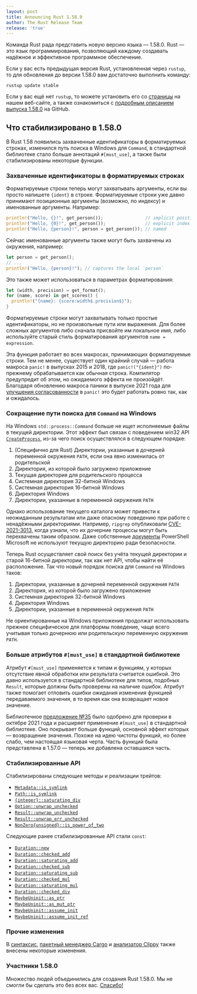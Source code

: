 ```yaml
---
layout: post
title: Announcing Rust 1.58.0
author: The Rust Release Team
release: 'true'
---
```


Команда Rust рада представить новую версию языка — 1.58.0. Rust — это язык программирования, позволяющий каждому создавать надёжное и эффективное программное обеспечение.

Если у вас есть предыдущая версия Rust, установленная через `rustup`, то для обновления до версии 1.58.0 вам достаточно выполнить команду:

```console
rustup update stable
```

Если у вас ещё нет `rustup`, то можете установить его со [страницы] на нашем веб-сайте, а также ознакомиться с [подробным описанием выпуска 1.58.0] на GitHub.

## Что стабилизировано в 1.58.0

В Rust 1.58 появились захваченные идентификаторы в форматируемых строках, изменился путь поиска в Windows для `Command`, в стандартной библиотеке стало больше аннотаций `#[must_use]`, а также были стабилизированы некоторые функции.

### Захваченные идентификаторы в форматируемых строках

Форматируемые строки теперь могут захватывать аргументы, если вы просто напишете `{ident}` в строке. Форматируемые строки уже давно принимают позиционные аргументы (возможно, по индексу) и именованные аргументы. Например:

```rust
println!("Hello, {}!", get_person());                // implicit position
println!("Hello, {0}!", get_person());               // explicit index
println!("Hello, {person}!", person = get_person()); // named
```

Сейчас именованные аргументы также могут быть захвачены из окружения, например:

```rust
let person = get_person();
// ...
println!("Hello, {person}!"); // captures the local `person`
```

Это также может использоваться в параметрах форматирования:

```rust
let (width, precision) = get_format();
for (name, score) in get_scores() {
  println!("{name}: {score:width$.precision$}");
}
```

Форматируемые строки могут захватывать только простые идентификаторы, но не произвольные пути или выражения. Для более сложных аргументов либо сначала присвойте им локальное имя, либо используйте старый стиль форматирования аргументов `name = expression`.

Эта функция работает во всех макросах, принимающих форматируемые строки. Тем не менее, существует один крайний случай — работа макроса `panic!` в выпусках 2015 и 2018, где `panic!("{ident}")` по-прежнему обрабатывается как обычная строка. Компилятор предупредит об этом, но ожидаемого эффекта не произойдёт. Благодаря обновлению макроса паники в выпуске 2021 года для [улучшения согласованности] в `panic!` это будет работать ровно так, как и ожидалось.

### Сокращение пути поиска для `Command` на Windows

На Windows `std::process::Command` больше не ищет исполняемые файлы в текущей директории. Этот эффект был связан с поведением win32 API [`CreateProcess`], из-за чего поиск осуществлялся в следующем порядке:

1. (Специфично для Rust) Директории, указанные в дочерней переменной окружения `PATH`, если она явно изменилась от родительской
2. Директория, из которой было загружено приложение
3. Текущая директория для родительского процесса
4. Системная директория 32-битной Windows
5. Системная директория 16-битной Windows
6. Директория Windows
7. Директории, указанные в переменной окружения `PATH`

Однако использование текущего каталога может привести к неожиданным результатам или даже опасному поведению при работе с ненадёжными директориями. Например, `ripgrep` опубликовали [CVE-2021-3013,](https://www.cve.org/CVERecord?id=CVE-2021-3013) когда узнали, что их дочерние процессы могут быть перехвачены таким образом. Даже собственные [документы](https://docs.microsoft.com/en-us/powershell/module/microsoft.powershell.core/about/about_command_precedence?view=powershell-7.2) PowerShell Microsoft не используют текущую директорию ради безопасности.

Теперь Rust осуществляет свой поиск без учёта текущей директории и старой 16-битной директории, так как нет API, чтобы найти её расположение. Так что новый порядок поиска для `Command` на Windows таков:

1. Директории, указанные в дочерней переменной окружения `PATH`
2. Директория, из которой было загружено приложение
3. Системная директория 32-битной Windows
4. Директория Windows
5. Директории, указанные в переменной окружения `PATH`

Не ориентированные на Windows приложения продолжат использовать прежнее специфическое для платформы поведение, чаще всего учитывая только дочернюю или родительскую переменную окружения `PATH`.

### Больше атрибутов `#[must_use]` в стандартной библиотеке

Атрибут `#[must_use]` применяется к типам и функциям, у которых отсутствие явной обработки или  результата считается ошибкой. Это давно используется в стандартной библиотеке для типов, подобных `Result`, которые должны быть проверены на наличие ошибок. Атрибут также помогает отловить ошибки ожидания изменения функцией передаваемого значения, в то время как она возвращает новое значение.

Библиотечное [предложение №35] было одобрено для проверки в октябре 2021 года и расширяет применение `#[must_use]` в стандартной библиотеке. Оно покрывает больше функций, основной эффект которых — возвращение значения. Похоже на идею чистоты функций, но более слабо, чем настоящая языковая черта. Часть функций была представлена в 1.57.0 — теперь же добавлена оставшаяся часть.

### Стабилизированные API

Стабилизированы следующие методы и реализации трейтов:

- [`Metadata::is_symlink`]
- [`Path::is_symlink`]
- [`{integer}::saturating_div`]
- [`Option::unwrap_unchecked`]
- [`Result::unwrap_unchecked`]
- [`Result::unwrap_err_unchecked`]
- [`NonZero{unsigned}::is_power_of_two`]

Следующие ранее стабилизированные API стали `const`:

- [`Duration::new`]
- [`Duration::checked_add`]
- [`Duration::saturating_add`]
- [`Duration::checked_sub`]
- [`Duration::saturating_sub`]
- [`Duration::checked_mul`]
- [`Duration::saturating_mul`]
- [`Duration::checked_div`]
- [`MaybeUninit::as_ptr`]
- [`MaybeUninit::as_mut_ptr`]
- [`MaybeUninit::assume_init`]
- [`MaybeUninit::assume_init_ref`]

### Прочие изменения

В [синтаксис](https://github.com/rust-lang/rust/blob/master/RELEASES.md#version-1580-2022-01-13), [пакетный менеджер Cargo](https://github.com/rust-lang/cargo/blob/master/CHANGELOG.md#cargo-158-2022-01-13) и [анализатор Clippy](https://github.com/rust-lang/rust-clippy/blob/master/CHANGELOG.md#rust-158) также внесены некоторые изменения.

### Участники 1.58.0

Множество людей объединились для создания Rust 1.58.0. Мы не смогли бы сделать это без всех вас. [Спасибо!](https://thanks.rust-lang.org/rust/1.58.0/)


[страницы]: https://www.rust-lang.org/install.html
[подробным описанием выпуска 1.58.0]: https://github.com/rust-lang/rust/blob/master/RELEASES.md#version-1580-2022-01-13
[улучшения согласованности]: https://doc.rust-lang.org/stable/edition-guide/rust-2021/panic-macro-consistency.html
[`CreateProcess`]: https://docs.microsoft.com/en-us/windows/win32/api/processthreadsapi/nf-processthreadsapi-createprocessa
[предложение №35]: https://www.cve.org/CVERecord?id=CVE-2021-3013
[`Metadata::is_symlink`]: https://docs.microsoft.com/en-us/powershell/module/microsoft.powershell.core/about/about_command_precedence?view=powershell-7.2
[`Path::is_symlink`]: https://github.com/rust-lang/libs-team/issues/35
[`{integer}::saturating_div`]: https://doc.rust-lang.org/stable/std/fs/struct.Metadata.html#method.is_symlink
[`Option::unwrap_unchecked`]: https://doc.rust-lang.org/stable/std/path/struct.Path.html#method.is_symlink
[`Result::unwrap_unchecked`]: https://doc.rust-lang.org/stable/std/primitive.i8.html#method.saturating_div
[`Result::unwrap_err_unchecked`]: https://doc.rust-lang.org/stable/std/option/enum.Option.html#method.unwrap_unchecked
[`NonZero{unsigned}::is_power_of_two`]: https://doc.rust-lang.org/stable/std/result/enum.Result.html#method.unwrap_unchecked
[`Duration::new`]: https://doc.rust-lang.org/stable/std/result/enum.Result.html#method.unwrap_err_unchecked
[`Duration::checked_add`]: https://doc.rust-lang.org/stable/std/num/struct.NonZeroU8.html#method.is_power_of_two
[`Duration::saturating_add`]: https://doc.rust-lang.org/stable/std/time/struct.Duration.html#method.new
[`Duration::checked_sub`]: https://doc.rust-lang.org/stable/std/time/struct.Duration.html#method.checked_add
[`Duration::saturating_sub`]: https://doc.rust-lang.org/stable/std/time/struct.Duration.html#method.saturating_add
[`Duration::checked_mul`]: https://doc.rust-lang.org/stable/std/time/struct.Duration.html#method.checked_sub
[`Duration::saturating_mul`]: https://doc.rust-lang.org/stable/std/time/struct.Duration.html#method.saturating_sub
[`Duration::checked_div`]: https://doc.rust-lang.org/stable/std/time/struct.Duration.html#method.checked_mul
[`MaybeUninit::as_ptr`]: https://doc.rust-lang.org/stable/std/time/struct.Duration.html#method.saturating_mul
[`MaybeUninit::as_mut_ptr`]: https://doc.rust-lang.org/stable/std/time/struct.Duration.html#method.checked_div
[`MaybeUninit::assume_init`]: https://doc.rust-lang.org/stable/std/mem/union.MaybeUninit.html#method.as_ptr
[`MaybeUninit::assume_init_ref`]: https://doc.rust-lang.org/stable/std/mem/union.MaybeUninit.html#method.as_mut_ptr
